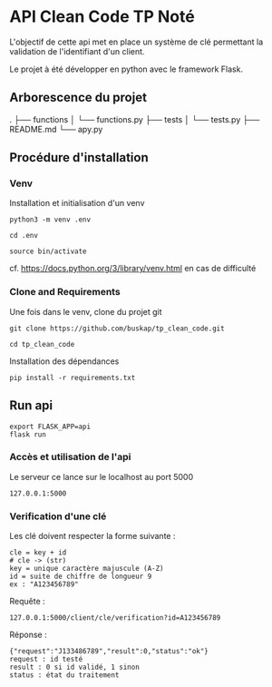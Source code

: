 # API Clean Code TP Noté 
L'objectif de cette api met en place un système de clé permettant la validation de l'identifiant d'un client. 

Le projet à été développer en python avec le framework Flask.

## Arborescence du projet 
.
├── functions
│   └── functions.py
├── tests
│   └── tests.py
├── README.md
└── apy.py

## Procédure d'installation
### Venv
Installation et initialisation d'un venv
    
    python3 -m venv .env
    
    cd .env
    
    source bin/activate

cf. https://docs.python.org/3/library/venv.html en cas de difficulté

### Clone and Requirements 
Une fois dans le venv, clone du projet git
    
    git clone https://github.com/buskap/tp_clean_code.git
    
    cd tp_clean_code

Installation des dépendances

    pip install -r requirements.txt

## Run api 
    export FLASK_APP=api
    flask run

### Accès et utilisation de l'api
Le serveur ce lance sur le localhost au port 5000    
    
    127.0.0.1:5000

### Verification d'une clé 
Les clé doivent respecter la forme suivante : 
    
    cle = key + id 
    # cle -> (str)
    key = unique caractère majuscule (A-Z)
    id = suite de chiffre de longueur 9
    ex : "A123456789"

Requête :
    
    127.0.0.1:5000/client/cle/verification?id=A123456789

Réponse : 
    
    {"request":"J133486789","result":0,"status":"ok"}
    request : id testé
    result : 0 si id validé, 1 sinon
    status : état du traitement

